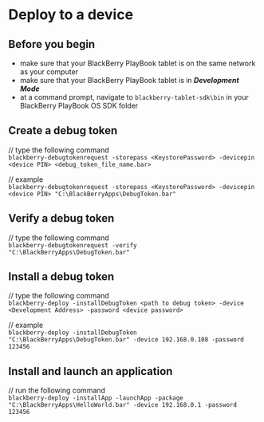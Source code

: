 # Deploy to a device

## Before you begin

* make sure that your BlackBerry PlayBook tablet is on the same network as your computer
* make sure that your BlackBerry PlayBook tablet is in ***Development Mode***
* at a command prompt, navigate to `blackberry-tablet-sdk\bin` in your BlackBerry PlayBook OS SDK folder

## Create a debug token

// type the following command   
`blackberry-debugtokenrequest -storepass <KeystorePassword> -devicepin <device PIN> <debug_token_file_name.bar>`

// example <br />
`blackberry-debugtokenrequest -storepass <KeystorePassword> -devicepin <device PIN> "C:\BlackBerryApps\DebugToken.bar"`

## Verify a debug token

// type the following command   
`blackberry-debugtokenrequest -verify "C:\BlackBerryApps\DebugToken.bar"`

## Install a debug token

// type the following command   
`blackberry-deploy -installDebugToken <path to debug token> -device <Development Address> -password <device password>`

// example <br />
`blackberry-deploy -installDebugToken "C:\BlackBerryApps\DebugToken.bar" -device 192.168.0.108 -password 123456`

## Install and launch an application

// run the following command  
`blackberry-deploy -installApp -launchApp -package "C:\BlackBerryApps\HelloWorld.bar" -device 192.168.0.1 -password 123456`
